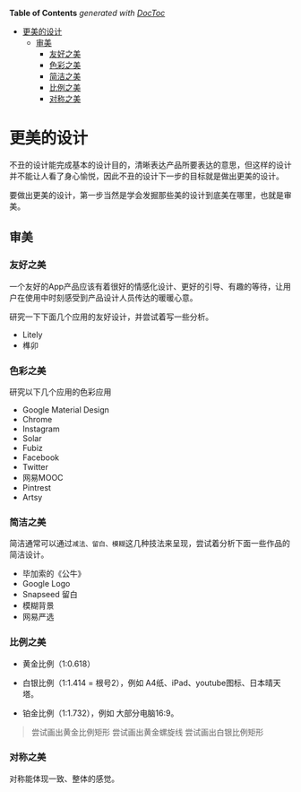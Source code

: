 <!-- START doctoc generated TOC please keep comment here to allow auto update -->
<!-- DON'T EDIT THIS SECTION, INSTEAD RE-RUN doctoc TO UPDATE -->
**Table of Contents**  *generated with [DocToc](https://github.com/thlorenz/doctoc)*

- [更美的设计](#%E6%9B%B4%E7%BE%8E%E7%9A%84%E8%AE%BE%E8%AE%A1)
  - [审美](#%E5%AE%A1%E7%BE%8E)
    - [友好之美](#%E5%8F%8B%E5%A5%BD%E4%B9%8B%E7%BE%8E)
    - [色彩之美](#%E8%89%B2%E5%BD%A9%E4%B9%8B%E7%BE%8E)
    - [简洁之美](#%E7%AE%80%E6%B4%81%E4%B9%8B%E7%BE%8E)
    - [比例之美](#%E6%AF%94%E4%BE%8B%E4%B9%8B%E7%BE%8E)
    - [对称之美](#%E5%AF%B9%E7%A7%B0%E4%B9%8B%E7%BE%8E)

<!-- END doctoc generated TOC please keep comment here to allow auto update -->

# 更美的设计

不丑的设计能完成基本的设计目的，清晰表达产品所要表达的意思，但这样的设计并不能让人看了身心愉悦，因此不丑的设计下一步的目标就是做出更美的设计。

要做出更美的设计，第一步当然是学会发掘那些美的设计到底美在哪里，也就是审美。

## 审美

### 友好之美

一个友好的App产品应该有着很好的情感化设计、更好的引导、有趣的等待，让用户在使用中时刻感受到产品设计人员传达的暖暖心意。

研究一下下面几个应用的友好设计，并尝试着写一些分析。

- Litely
- 榫卯

### 色彩之美

研究以下几个应用的色彩应用

- Google Material Design
- Chrome
- Instagram
- Solar
- Fubiz
- Facebook
- Twitter
- 网易MOOC
- Pintrest
- Artsy

### 简洁之美

简洁通常可以通过`减法、留白、模糊`这几种技法来呈现，尝试着分析下面一些作品的简洁设计。

- 毕加索的《公牛》
- Google Logo
- Snapseed 留白
- 模糊背景
- 网易严选

### 比例之美

- 黄金比例（1:0.618）

- 白银比例（1:1.414 = 根号2），例如 A4纸、iPad、youtube图标、日本晴天塔。

- 铂金比例（1:1.732），例如 大部分电脑16:9。

>尝试画出黄金比例矩形
尝试画出黄金螺旋线
尝试画出白银比例矩形

### 对称之美

对称能体现一致、整体的感觉。

